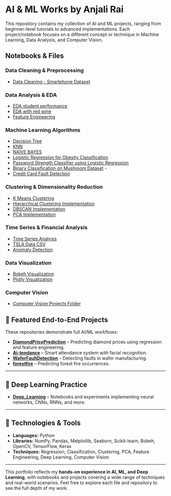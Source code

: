 # AI & ML Works by Anjali Rai

This repository contains my collection of AI and ML projects, ranging from beginner-level tutorials to advanced implementations. Each project/notebook focuses on a different concept or technique in Machine Learning, Data Analysis, and Computer Vision.

## Notebooks & Files

### Data Cleaning & Preprocessing
- [Data Cleaning - Smartphone Dataset](data-cleaning-smartphone-dataset.ipynb)  

### Data Analysis & EDA
- [EDA student performance](EDA%20student%20performance.ipynb)  
- [EDA with red wine](EDA%20with%20red%20wine.ipynb)  
- [Feature Engineering](Feature%20Engineering.ipynb)  

### Machine Learning Algorithms
- [Decision Tree](Decision%20Tree.ipynb)  
- [KNN](KNN.ipynb)  
- [NAIVE BAYES](NAIVE%20BAYES%20.ipynb)  
- [Logistic Regression for Obesity Classification](logistic-regression-for-obesity-classification.ipynb)  
- [Password Strength Classifier using Logistic Regression](password-strength-classifier-logistic-regression.ipynb)  
- [Binary Classification on Mushroom Dataset](binary-classification-mushroom-dataset.ipynb) -
- [Credit Card Fault Detection](credit_card_fault_detection.ipynb)  


### Clustering & Dimensionality Reduction
- [K Means Clustering](K%20Means%20Clustering.ipynb)  
- [Hierarchical Clustering Implementation](Hierarichal%20Clustering%20Implementation.ipynb)  
- [DBSCAN Implementation](DBSCAN%20Implementation.ipynb)  
- [PCA Implementation](PCA%20Implementation.ipynb)  

### Time Series & Financial Analysis
- [Time Series Analysis](Time-%20Series%20analysis.ipynb)  
- [TSLA Data CSV](TSLA.CSV)  
- [Anomaly Detection](Anomaly%20Detection.ipynb)  

### Data Visualization
- [Bokeh Visualization](Bokeh_visualization.ipynb)
- [Plotly Visualization](plotly_visualization.ipynb) 

### Computer Vision
- [Computer Vision Projects Folder](COMPUTER%20VISION)  

## 🔗 Featured End-to-End Projects

These repositories demonstrate full AI/ML workflows:

- [**DiamondPricePrediction**](https://github.com/TheAnjaliRai/DiamondPricePrediction) – Predicting diamond prices using regression and feature engineering.  
- [**Ai-tendance**](https://github.com/TheAnjaliRai/Ai-tendance) – Smart attendance system with facial recognition.  
- [**WaferFaultDetection**](https://github.com/TheAnjaliRai/WaferFaultDetection) – Detecting faults in wafer manufacturing.  
- [**forestfire**](https://github.com/TheAnjaliRai/forestfire) – Predicting forest fire occurrences.

---

## 🔗 Deep Learning Practice

- [**Deep_Learning**](https://github.com/TheAnjaliRai/Deep_Learning) – Notebooks and experiments implementing neural networks, CNNs, RNNs, and more.

---

## 🚀 Technologies & Tools

- **Languages:** Python  
- **Libraries:** NumPy, Pandas, Matplotlib, Seaborn, Scikit-learn, Bokeh, OpenCV, TensorFlow, Keras  
- **Techniques:** Regression, Classification, Clustering, PCA, Feature Engineering, Deep Learning, Computer Vision  

---

This portfolio reflects my **hands-on experience in AI, ML, and Deep Learning**, with notebooks and projects covering a wide range of techniques and real-world scenarios. Feel free to explore each file and repository to see the full depth of my work.
